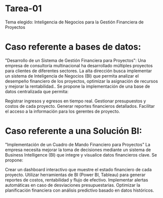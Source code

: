 # Tarea-01
Tema elegido: Inteligencia de Negocios para la Gestión Financiera de Proyectos

# Caso referente a bases de datos:
"Desarrollo de un Sistema de Gestión Financiera para Proyectos": 
Una empresa de consultoría multinacional ha desarrollado múltiples proyectos para clientes de diferentes sectores. La alta dirección busca implementar un sistema de Inteligencia de Negocios (BI) que permita analizar el desempeño financiero de los proyectos, optimizar la asignación de recursos y mejorar la rentabilidad.. Se propone la implementación de una base de datos centralizada que permita:

Registrar ingresos y egresos en tiempo real.
Gestionar presupuestos y costos de cada proyecto.
Generar reportes financieros detallados.
Facilitar el acceso a la información para los gerentes de proyecto.
# Caso referente a una Solución BI:
"Implementación de un Cuadro de Mando Financiero para Proyectos"
La empresa necesita mejorar la toma de decisiones mediante un sistema de Business Intelligence (BI) que integre y visualice datos financieros clave. Se propone:

Crear un dashboard interactivo que muestre el estado financiero de cada proyecto.
Utilizar herramientas de BI (Power BI, Tableau) para generar reportes de costos, rentabilidad y flujo de efectivo.
Implementar alertas automáticas en caso de desviaciones presupuestarias.
Optimizar la planificación financiera con análisis predictivo basado en datos históricos.
